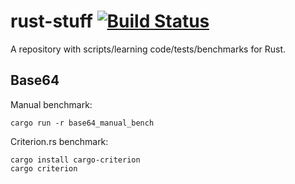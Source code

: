 # rust-stuff [![Build Status](https://app.travis-ci.com/dkomanov/rust-stuff.svg?branch=master)](https://app.travis-ci.com/dkomanov/rust-stuff)

A repository with scripts/learning code/tests/benchmarks for Rust.

## Base64

Manual benchmark:
```
cargo run -r base64_manual_bench
```

Criterion.rs benchmark:
```
cargo install cargo-criterion
cargo criterion
```
